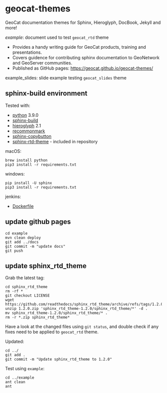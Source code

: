 # geocat-themes

GeoCat documentation themes for Sphinx, Hieroglyph, DocBook, Jekyll and more!

*example*: document used to test `geocat_rtd` theme

* Provides a handy writing guide for GeoCat products, training and presentations.
* Covers guidence for contributing sphinx documentation to GeoNetwork and GeoServer communities.
* Published as GitHub pages: https://geocat.github.io/geocat-themes/ 

example_slides: slide example testing `geocat_slides` theme

## sphinx-build environment

Tested with:

* [python](https://www.python.org) 3.9.0
* [sphinx-build](https://www.sphinx-doc.org/)
* [hieroglyph](https://github.com/nyergler/hieroglyph) 2.1
* [recommonmark](https://github.com/readthedocs/recommonmark)
* [sphinx-copybutton](https://pypi.org/project//)
* [sphinx-rtd-theme](https://sphinx-rtd-theme.readthedocs.io/) - included in repository

macOS:
```
brew install python
pip3 install -r requirements.txt
```

windows:
```
pip install -U sphinx
pip3 install -r requirements.txt
```

jenkins:

* [Dockerfile](https://github.com/GeoCat/jenkins-docker-agent-docs/blob/master/Dockerfile)

## update github pages

```
cd example
mvn clean deploy
git add ../docs
git commit -m "update docs"
git push
```

## update sphinx_rtd_theme

Grab the latest tag:
```
cd sphinx_rtd_theme
rm -rf *
git checkout LICENSE
wget https://github.com/readthedocs/sphinx_rtd_theme/archive/refs/tags/1.2.0.zip
unzip 1.2.0.zip 'sphinx_rtd_theme-1.2.0/sphinx_rtd_theme/*' -d .
mv sphinx_rtd_theme-1.2.0/sphinx_rtd_theme/* .
rm -r *.zip sphinx_rtd_theme* 
```

Have a look at the changed files using `git status`, and double check if any fixes need to be applied to `geocat_rtd` theme.

Updated:
```
cd ../
git add .
git commit -m "Update sphinx_rtd_theme to 1.2.0"
```

Test using `example`:
```
cd ../example
ant clean
ant
```